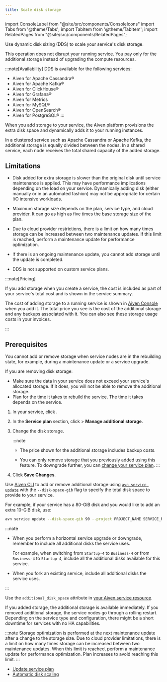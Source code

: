 ```yaml
---
title: Scale disk storage
---
```


import ConsoleLabel from "@site/src/components/ConsoleIcons"
import Tabs from '@theme/Tabs';
import TabItem from '@theme/TabItem';
import RelatedPages from "@site/src/components/RelatedPages";

Use dynamic disk sizing (<abbr>DDS</abbr>) to scale your service's disk storage.

This operation does not disrupt your running service. You pay only for the
additional storage instead of upgrading the compute resources.

:::note[Availability]
DDS is available for the following services:

- Aiven for Apache Cassandra®
- Aiven for Apache Kafka®
- Aiven for ClickHouse®
- Aiven for Grafana®
- Aiven for Metrics
- Aiven for MySQL®
- Aiven for OpenSearch®
- Aiven for PostgreSQL®
:::

When you add storage to your service, the Aiven platform provisions the
extra disk space and dynamically adds it to your running instances.

In a clustered service such as Apache Cassandra or Apache Kafka, the
additional storage is equally divided between the nodes. In a shared
service, each node receives the total shared capacity of the added
storage.

## Limitations

- Disk added for extra storage is slower than the original disk until service maintenance
  is applied. This may have performance implications depending on the load on your service.
  Dynamically adding disk (either manually or in an automated fashion) may not be
  appropriate for certain I/O intensive workloads.

- Maximum storage size depends on the plan, service type, and cloud provider. It
  can go as high as five times the base storage size of the plan.
- Due to cloud provider restrictions, there is a limit on how many
  times storage can be increased between two maintenance updates. If
  this limit is reached, perform a maintenance update for
  performance optimization.
- If there is an ongoing maintenance update, you cannot add storage
  until the update is completed.
- DDS is not supported on custom service plans.

:::note[Pricing]

If you add storage when you create a service, the cost is included as
part of your service's total cost and is shown in the service summary.

The cost of adding storage to a running service is shown in [Aiven
Console](https://console.aiven.io/) when you add it. The total price you
see is the cost of the additional storage and any backups associated
with it. You can also see these storage usage costs in your invoices.

:::

## Prerequisites

You cannot add or remove storage when service nodes are in the
rebuilding state, for example, during a maintenance update or a
service upgrade.

If you are removing disk storage:

-   Make sure the data in your service does not exceed your service's
    allocated storage. If it does, you will not be able to remove the additional storage.
-   Plan for the time it takes to rebuild the service. The time it takes
    depends on the service.


<Tabs groupId="group1">
<TabItem value="console" label="Console" default>

1. In your service, click <ConsoleLabel name="service settings"/>.
1. In the **Service plan** section, click <ConsoleLabel name="actions"/> >
   **Manage additional storage**.
1. Change the disk storage.

   :::note
   - The price shown for the additional storage includes backup costs.

   - You can only remove storage that you previously added using this
     feature. To downgrade further, you can
     [change your service plan](/docs/platform/howto/scale-services).
   :::

1. Click **Save Changes**.

</TabItem>
<TabItem value="cli" label="CLI">

Use [Aiven CLI](/docs/tools/cli) to add or remove additional storage using
[`avn service update`](/docs/tools/cli/service-cli#avn-cli-service-update) with the
`--disk-space-gib` flag to specify the total disk space to provide to your service.

For example, if your service has a 80-GiB disk and you would like to add
an extra 10-GiB disk, use:

```bash
avn service update --disk-space-gib 90 --project PROJECT_NAME SERVICE_NAME
```

:::note

-  When you perform a horizontal service upgrade or downgrade,
   remember to include all additional disks the service uses.

   For example, when switching from `Startup-4` to `Business-4` or from
   `Business-4` to `Startup-4`, include all the additional disks
   available for this service.

-  When you fork an existing service, include all additional disks the service uses.

:::

</TabItem>
<TabItem value="terraform" label="Terraform">

Use the `additional_disk_space` attribute in
[your Aiven service resource](https://registry.terraform.io/providers/aiven/aiven/latest/docs).

</TabItem>
</Tabs>

If you added storage, the additional storage is available immediately.
If you removed additional storage, the service nodes go through a rolling restart.
Depending on the service type and configuration, there might be a short downtime for
services with no HA capabilities.

:::note
Storage optimization is performed at the next maintenance update after a
change to the storage size. Due to cloud provider limitations, there is
a limit on how many times storage can be increased between two
maintenance updates. When this limit is reached, perform a
maintenance update for performance optimization. Plan increases to avoid reaching
this limit.
:::

<RelatedPages/>

- [Update service plan](/docs/platform/howto/scale-services)
- [Automatic disk scaling](/docs/platform/howto/disk-autoscaler)
